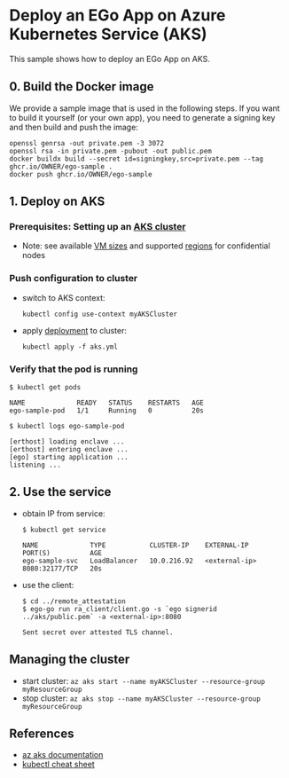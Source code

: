 # Deploy an EGo App on Azure Kubernetes Service (AKS)

This sample shows how to deploy an EGo App on AKS.

## 0. Build the Docker image
We provide a sample image that is used in the following steps. If you want to build it yourself (or your own app), you need to generate a signing key and then build and push the image:
```
openssl genrsa -out private.pem -3 3072
openssl rsa -in private.pem -pubout -out public.pem
docker buildx build --secret id=signingkey,src=private.pem --tag ghcr.io/OWNER/ego-sample .
docker push ghcr.io/OWNER/ego-sample
```

## 1. Deploy on AKS

### Prerequisites: Setting up an [AKS cluster](https://docs.microsoft.com/en-us/azure/confidential-computing/confidential-nodes-aks-get-started)
* Note: see available [VM sizes](https://docs.microsoft.com/en-us/azure/virtual-machines/dcv2-series) and supported [regions](https://azure.microsoft.com/en-us/global-infrastructure/services/?products=virtual-machines&regions=all#select-product) for confidential nodes

### Push configuration to cluster
* switch to AKS context:
  ```
  kubectl config use-context myAKSCluster
  ```
* apply [deployment](aks.yml) to cluster:
  ```
  kubectl apply -f aks.yml
  ```

### Verify that the pod is running
```
$ kubectl get pods

NAME             READY   STATUS    RESTARTS   AGE
ego-sample-pod   1/1     Running   0          20s

$ kubectl logs ego-sample-pod

[erthost] loading enclave ...
[erthost] entering enclave ...
[ego] starting application ...
listening ...
```

## 2. Use the service
* obtain IP from service:
  ```
  $ kubectl get service

  NAME             TYPE           CLUSTER-IP    EXTERNAL-IP    PORT(S)          AGE
  ego-sample-svc   LoadBalancer   10.0.216.92   <external-ip>  8080:32177/TCP   20s
  ```
* use the client:
  ```
  $ cd ../remote_attestation
  $ ego-go run ra_client/client.go -s `ego signerid ../aks/public.pem` -a <external-ip>:8080

  Sent secret over attested TLS channel.
  ```
## Managing the cluster
* start cluster: ```az aks start --name myAKSCluster --resource-group myResourceGroup```
* stop cluster: ```az aks stop --name myAKSCluster --resource-group myResourceGroup```

## References
* [az aks documentation](https://docs.microsoft.com/en-us/cli/azure/aks?view=azure-cli-latest)
* [kubectl cheat sheet](https://kubernetes.io/de/docs/reference/kubectl/cheatsheet/)
